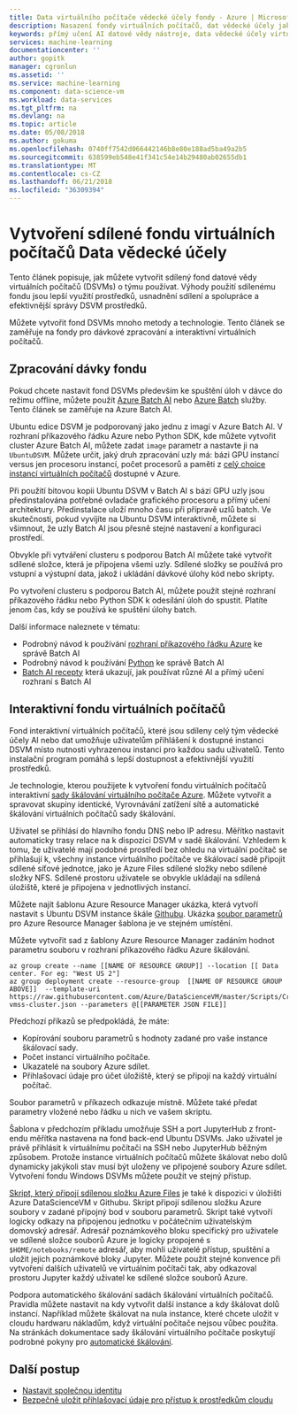 ```yaml
---
title: Data virtuálního počítače vědecké účely fondy - Azure | Microsoft Docs
description: Nasazení fondy virtuálních počítačů, dat vědecké účely jako sdílený prostředek pro týmu
keywords: přímý učení AI datové vědy nástroje, data vědecké účely virtuální počítač, geoprostorové analýzy, proces team dat vědecké účely
services: machine-learning
documentationcenter: ''
author: gopitk
manager: cgronlun
ms.assetid: ''
ms.service: machine-learning
ms.component: data-science-vm
ms.workload: data-services
ms.tgt_pltfrm: na
ms.devlang: na
ms.topic: article
ms.date: 05/08/2018
ms.author: gokuma
ms.openlocfilehash: 0740ff7542d066442146b8e80e188ad5ba49a2b5
ms.sourcegitcommit: 638599eb548e41f341c54e14b29480ab02655db1
ms.translationtype: MT
ms.contentlocale: cs-CZ
ms.lasthandoff: 06/21/2018
ms.locfileid: "36309394"
---
```

# <a name="create-a-shared-pool-of-data-science-virtual-machines"></a>Vytvoření sdílené fondu virtuálních počítačů Data vědecké účely

Tento článek popisuje, jak můžete vytvořit sdílený fond datové vědy virtuálních počítačů (DSVMs) o týmu používat. Výhody použití sdílenému fondu jsou lepší využití prostředků, usnadnění sdílení a spolupráce a efektivnější správy DSVM prostředků. 

Můžete vytvořit fond DSVMs mnoho metody a technologie. Tento článek se zaměřuje na fondy pro dávkové zpracování a interaktivní virtuálních počítačů.

## <a name="batch-processing-pool"></a>Zpracování dávky fondu
Pokud chcete nastavit fond DSVMs především ke spuštění úloh v dávce do režimu offline, můžete použít [Azure Batch AI](https://docs.microsoft.com/azure/batch-ai/) nebo [Azure Batch](https://docs.microsoft.com/azure/batch/) služby. Tento článek se zaměřuje na Azure Batch AI.

Ubuntu edice DSVM je podporovaný jako jednu z imagí v Azure Batch AI. V rozhraní příkazového řádku Azure nebo Python SDK, kde můžete vytvořit cluster Azure Batch AI, můžete zadat `image` parametr a nastavte ji na `UbuntuDSVM`. Můžete určit, jaký druh zpracování uzly má: bázi GPU instancí versus jen procesoru instancí, počet procesorů a paměti z [celý choice instancí virtuálních počítačů](https://azure.microsoft.com/pricing/details/virtual-machines/linux/) dostupné v Azure. 

Při použití bitovou kopii Ubuntu DSVM v Batch AI s bázi GPU uzly jsou předinstalována potřebné ovladače grafického procesoru a přímý učení architektury. Předinstalace uloží mnoho času při přípravě uzlů batch. Ve skutečnosti, pokud vyvíjíte na Ubuntu DSVM interaktivně, můžete si všimnout, že uzly Batch AI jsou přesně stejné nastavení a konfiguraci prostředí. 

Obvykle při vytváření clusteru s podporou Batch AI můžete také vytvořit sdílené složce, která je připojena všemi uzly. Sdílené složky se používá pro vstupní a výstupní data, jakož i ukládání dávkové úlohy kód nebo skripty. 

Po vytvoření clusteru s podporou Batch AI, můžete použít stejné rozhraní příkazového řádku nebo Python SDK k odesílání úloh do spustit. Platíte jenom čas, kdy se používá ke spuštění úlohy batch. 

Další informace naleznete v tématu:
* Podrobný návod k používání [rozhraní příkazového řádku Azure](https://docs.microsoft.com/azure/batch-ai/quickstart-cli) ke správě Batch AI
* Podrobný návod k používání [Python](https://docs.microsoft.com/azure/batch-ai/quickstart-python) ke správě Batch AI
* [Batch AI recepty](https://github.com/Azure/BatchAI) která ukazují, jak používat různé AI a přímý učení rozhraní s Batch AI

## <a name="interactive-vm-pool"></a>Interaktivní fondu virtuálních počítačů

Fond interaktivní virtuálních počítačů, které jsou sdíleny celý tým vědecké účely AI nebo dat umožňuje uživatelům přihlášení k dostupné instanci DSVM místo nutnosti vyhrazenou instanci pro každou sadu uživatelů. Tento instalační program pomáhá s lepší dostupnost a efektivnější využití prostředků. 

Je technologie, kterou použijete k vytvoření fondu virtuálních počítačů interaktivní [sady škálování virtuálního počítače Azure](https://docs.microsoft.com/azure/virtual-machine-scale-sets/). Můžete vytvořit a spravovat skupiny identické, Vyrovnávání zatížení sítě a automatické škálování virtuálních počítačů sady škálování. 

Uživatel se přihlásí do hlavního fondu DNS nebo IP adresu. Měřítko nastavit automaticky trasy relace na k dispozici DSVM v sadě škálování. Vzhledem k tomu, že uživatelé mají podobné prostředí bez ohledu na virtuální počítač se přihlašují k, všechny instance virtuálního počítače ve škálovací sadě připojit sdílené síťové jednotce, jako je Azure Files sdílené složky nebo sdílené složky NFS. Sdílené prostoru uživatele se obvykle ukládají na sdílená úložiště, které je připojena v jednotlivých instancí. 

Můžete najít šablonu Azure Resource Manager ukázka, která vytvoří nastavit s Ubuntu DSVM instance škále [Githubu](https://raw.githubusercontent.com/Azure/DataScienceVM/master/Scripts/CreateDSVM/Ubuntu/dsvm-vmss-cluster.json). Ukázka [soubor parametrů](https://raw.githubusercontent.com/Azure/DataScienceVM/master/Scripts/CreateDSVM/Ubuntu/dsvm-vmss-cluster.parameters.json) pro Azure Resource Manager šablona je ve stejném umístění. 

Můžete vytvořit sad z šablony Azure Resource Manager zadáním hodnot parametru souboru v rozhraní příkazového řádku Azure škálování. 

```
az group create --name [[NAME OF RESOURCE GROUP]] --location [[ Data center. For eg: "West US 2"]
az group deployment create --resource-group  [[NAME OF RESOURCE GROUP ABOVE]]  --template-uri https://raw.githubusercontent.com/Azure/DataScienceVM/master/Scripts/CreateDSVM/Ubuntu/dsvm-vmss-cluster.json --parameters @[[PARAMETER JSON FILE]]
```
Předchozí příkazů se předpokládá, že máte:
* Kopírování souboru parametrů s hodnoty zadané pro vaše instance škálovací sady.
* Počet instancí virtuálního počítače.
* Ukazatelé na soubory Azure sdílet.
* Přihlašovací údaje pro účet úložiště, který se připojí na každý virtuální počítač. 

Soubor parametrů v příkazech odkazuje místně. Můžete také předat parametry vložené nebo řádku u nich ve vašem skriptu.  

Šablona v předchozím příkladu umožňuje SSH a port JupyterHub z front-endu měřítka nastavena na fond back-end Ubuntu DSVMs. Jako uživatel je právě přihlásit k virtuálnímu počítači na SSH nebo JupyterHub běžným způsobem. Protože instance virtuálních počítačů můžete škálovat nebo dolů dynamicky jakýkoli stav musí být uloženy ve připojené soubory Azure sdílet. Vytvoření fondu Windows DSVMs můžete použít ve stejný přístup. 

[Skript, který připojí sdílenou složku Azure Files](https://raw.githubusercontent.com/Azure/DataScienceVM/master/Extensions/General/mountazurefiles.sh) je také k dispozici v úložišti Azure DataScienceVM v Githubu. Skript připojí sdílenou složku Azure soubory v zadané přípojný bod v souboru parametrů. Skript také vytvoří logicky odkazy na připojenou jednotku v počátečním uživatelským domovský adresář. Adresář poznámkového bloku specifický pro uživatele ve sdílené složce souborů Azure je logicky propojené s `$HOME/notebooks/remote` adresář, aby mohli uživatelé přístup, spuštění a uložit jejich poznámkové bloky Jupyter. Můžete použít stejné konvence při vytvoření dalších uživatelů ve virtuálním počítači tak, aby odkazoval prostoru Jupyter každý uživatel ke sdílené složce souborů Azure. 

Podpora automatického škálování sadách škálování virtuálních počítačů. Pravidla můžete nastavit na kdy vytvořit další instance a kdy škálovat dolů instancí. Například můžete škálovat na nula instance, které chcete uložit v cloudu hardwaru nákladům, když virtuální počítače nejsou vůbec použita. Na stránkách dokumentace sady škálování virtuálního počítače poskytují podrobné pokyny pro [automatické škálování](https://docs.microsoft.com/azure/virtual-machine-scale-sets/virtual-machine-scale-sets-autoscale-overview).

## <a name="next-steps"></a>Další postup

* [Nastavit společnou identitu](dsvm-common-identity.md)
* [Bezpečně uložit přihlašovací údaje pro přístup k prostředkům cloudu](dsvm-secure-access-keys.md)















